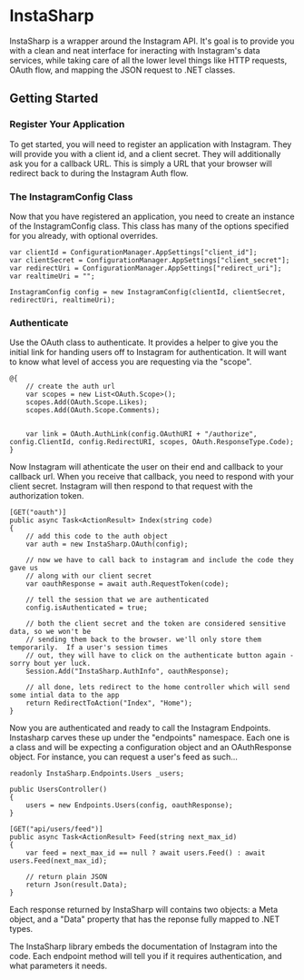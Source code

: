 # InstaSharp

InstaSharp is a wrapper around the Instagram API.  It's goal is to provide you with a clean and neat interface for ineracting with Instagram's data services, while taking care of all the lower level things like HTTP requests, OAuth flow, and mapping the JSON request to .NET classes.

## Getting Started

### Register Your Application 
 
To get started, you will need to register an application with Instagram.  They will provide you with a client id, and a client secret.  They will additionally ask you for a callback URL. This is simply a URL that your browser will redirect back to during the Instagram Auth flow.

### The InstagramConfig Class

Now that you have registered an application, you need to create an instance of the InstagramConfig class.  This class has many of the options specified for you already, with optional overrides.

	var clientId = ConfigurationManager.AppSettings["client_id"];
	var clientSecret = ConfigurationManager.AppSettings["client_secret"];
	var redirectUri = ConfigurationManager.AppSettings["redirect_uri"];
	var realtimeUri = "";

	InstagramConfig config = new InstagramConfig(clientId, clientSecret, redirectUri, realtimeUri);

### Authenticate

Use the OAuth class to authenticate. It provides a helper to give you the initial link for handing users off to Instagram for authentication.  It will want to know what level of access you are requesting via the "scope".

	@{
	    // create the auth url
	    var scopes = new List<OAuth.Scope>();
	    scopes.Add(OAuth.Scope.Likes);
	    scopes.Add(OAuth.Scope.Comments);


	    var link = OAuth.AuthLink(config.OAuthURI + "/authorize", config.ClientId, config.RedirectURI, scopes, OAuth.ResponseType.Code);
	}

Now Instagram will athenticate the user on their end and callback to your callback url.  When you receive that callback, you need to respond with your client secret.  Instagram will then respond to that request with the authorization token.

    [GET("oauth")]
    public async Task<ActionResult> Index(string code)
    {
        // add this code to the auth object
        var auth = new InstaSharp.OAuth(config);
        
        // now we have to call back to instagram and include the code they gave us
        // along with our client secret
        var oauthResponse = await auth.RequestToken(code);

        // tell the session that we are authenticated
        config.isAuthenticated = true;

        // both the client secret and the token are considered sensitive data, so we won't be
        // sending them back to the browser. we'll only store them temporarily.  If a user's session times
        // out, they will have to click on the authenticate button again - sorry bout yer luck.
        Session.Add("InstaSharp.AuthInfo", oauthResponse);

        // all done, lets redirect to the home controller which will send some intial data to the app
        return RedirectToAction("Index", "Home");
    }

Now you are authenticated and ready to call the Instagram Endpoints.  Instasharp carves these up under the "endpoints" namespace.  Each one is a class and will be expecting a configuration object and an OAuthResponse object.  For instance, you can request a user's feed as such...

	readonly InstaSharp.Endpoints.Users _users;

    public UsersController()
    {
        users = new Endpoints.Users(config, oauthResponse);
    }

    [GET("api/users/feed")]
    public async Task<ActionResult> Feed(string next_max_id)
    {
        var feed = next_max_id == null ? await users.Feed() : await users.Feed(next_max_id);

        // return plain JSON
        return Json(result.Data);
    }

Each response returned by InstaSharp will contains two objects: a Meta object, and a "Data" property that has the reponse fully mapped to .NET types.

The InstaSharp library embeds the documentation of Instagram into the code.  Each endpoint method will tell you if it requires authentication, and what parameters it needs.
